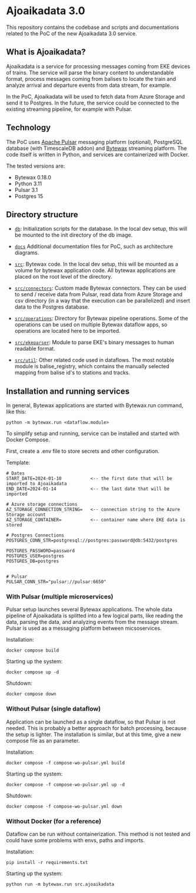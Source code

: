# Ajoaikadata 3.0

This repository contains the codebase and scripts and documentations related to the PoC of the new Ajoaikadata 3.0 service.


## What is Ajoaikadata?

Ajoaikadata is a service for processing messages coming from EKE devices of trains. The service will parse the binary content to understandable format, process messages coming from balises to locate the train and analyze arrival and departure events from data stream, for example.

In the PoC, Ajoaikadata will be used to fetch data from Azure Storage and send it to Postgres. In the future, the service could be connected to the existing streaming pipeline, for example with Pulsar.

## Technology

The PoC uses [Apache Pulsar](https://pulsar.apache.org) messaging platform (optional), PostgreSQL database (with TimescaleDB addon) and [Bytewax](https://bytewax.io) streaming platform. The code itself is written in Python, and services are containerized with Docker.


The tested versions are:
- Bytewax 0.18.0
- Python 3.11
- Pulsar 3.1
- Postgres 15

## Directory structure

- [`db`](./db/): Initialization scripts for the database. In the local dev setup, this will be mounted to the init directory of the db image.
- [`docs`](./docs) Additional documentation files for PoC, such as architecture diagrams.

- [`src`](./src/): Bytewax code. In the local dev setup, this will be mounted as a volume for bytewax application code. All bytewax applications are placed on the root level of the directory.
- [`src/connectors`](./src/connectors): Custom made Bytewax connectors. They can be used to send / receive data from Pulsar, read data from Azure Storage and csv directory (in a way that the execution can be parallelized) and insert data to the Postgres database.
- [`src/operations`](./src/operations): Directory for Bytewax pipeline operations. Some of the operations can be used on multiple Bytewax dataflow apps, so operations are located here to be imported.


- [`src/ekeparser`](./src/ekeparser): Module to parse EKE's binary messages to human readable format.
- [`src/util`](./src/util): Other related code used in dataflows. The most notable module is balise_registry, which contains the manually selected mapping from balise id's to stations and tracks.

## Installation and running services

In general, Bytewax applications are started with Bytewax.run command, like this:
```
python -m bytewax.run <dataflow.module>
```

To simplify setup and running, service can be installed and started with Docker Compose.

First, create a .env file to store secrets and other configuration.

Template:
```
# Dates
START_DATE=2024-01-10           <-- the first date that will be imported to Ajoaikadata
END_DATE=2024-01-14             <-- the last date that will be imported

# Azure storage connections
AZ_STORAGE_CONNECTION_STRING=   <-- connection string to the Azure Storage account
AZ_STORAGE_CONTAINER=           <-- container name where EKE data is stored

# Postgres Connections
POSTGRES_CONN_STR=postgresql://postgres:password@db:5432/postgres

POSTGRES_PASSWORD=password      
POSTGRES_USER=postgres
POSTGRES_DB=postgres


# Pulsar
PULSAR_CONN_STR="pulsar://pulsar:6650"
```

### With Pulsar (multiple microservices)

Pulsar setup launches several Bytewax applications. The whole data pipeline of Ajoaikadata is splitted into a few logical parts, like reading the data, parsing the data, and analyzing events from the message stream. Pulsar is used as a messaging platform between micsoservices.

Installation:
```
docker compose build
```

Starting up the system:
```
docker compose up -d
```

Shutdown:
```
docker compose down
```

### Without Pulsar (single dataflow)

Application can be launched as a single dataflow, so that Pulsar is not needed. This is probably a better approach for batch processing, because the setup is lighter. The installation is similar, but at this time, give a new compose file as an parameter.

Installation:
```
docker compose -f compose-wo-pulsar.yml build
```

Starting up the system:
```
docker compose -f compose-wo-pulsar.yml up -d
```

Shutdown:
```
docker compose -f compose-wo-pulsar.yml down
```


### Without Docker (for a reference)

Dataflow can be run without containerization. This method is not tested and could have some problems with envs, paths and imports.


Installation:
```
pip install -r requirements.txt
```

Starting up the system:
```
python run -m bytewax.run src.ajoaikadata
```
